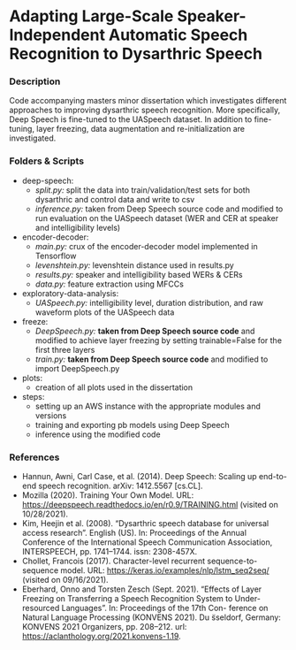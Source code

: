 # Adapting Large-Scale Speaker-Independent Automatic Speech Recognition to Dysarthric Speech

### Description

Code accompanying masters minor dissertation which investigates different approaches to improving dysarthric speech recognition. More specifically, Deep Speech is fine-tuned to the UASpeech dataset. In addition to fine-tuning, layer freezing, data augmentation and re-initialization are investigated. 

### Folders & Scripts

* deep-speech: 
  * *split.py:* split the data into train/validation/test sets for both dysarthric and control data and write to csv
  * *inference.py:* taken from Deep Speech source code and modified to run evaluation on the UASpeech dataset (WER and CER at speaker and intelligibility levels)
* encoder-decoder:  
  * *main.py:* crux of the encoder-decoder model implemented in Tensorflow
  * *levenshtein.py:* levenshtein distance used in results.py
  * *results.py:* speaker and intelligibility based WERs & CERs
  * *data.py:* feature extraction using MFCCs
* exploratory-data-analysis: 
  *  *UASpeech.py:* intelligibility level, duration distribution, and raw waveform plots of the UASpeech data
* freeze:
  * *DeepSpeech.py:* **taken from Deep Speech source code** and modified to achieve layer freezing by setting trainable=False for the first three layers
  * *train.py:* **taken from Deep Speech source code** and modified to import DeepSpeech.py
* plots: 
  * creation of all plots used in the dissertation
* steps:
  * setting up an AWS instance with the appropriate modules and versions
  * training and exporting pb models using Deep Speech
  * inference using the modified code

### References

* Hannun, Awni, Carl Case, et al. (2014). Deep Speech: Scaling up end-to-end speech recognition. arXiv: 1412.5567 [cs.CL].
* Mozilla (2020). Training Your Own Model. URL: https://deepspeech.readthedocs.io/en/r0.9/TRAINING.html (visited on 10/28/2021).
* Kim, Heejin et al. (2008). “Dysarthric speech database for universal access research”. English (US). In: Proceedings of the Annual Conference of the International Speech Communication Association, INTERSPEECH, pp. 1741–1744. issn: 2308-457X.
* Chollet, Francois (2017). Character-level recurrent sequence-to-sequence model. URL: https://keras.io/examples/nlp/lstm_seq2seq/ (visited on 09/16/2021).
* Eberhard, Onno and Torsten Zesch (Sept. 2021). “Effects of Layer Freezing on Transferring a Speech Recognition System to Under-resourced Languages”. In: Proceedings of the 17th Con- ference on Natural Language Processing (KONVENS 2021). Du ̈sseldorf, Germany: KONVENS 2021 Organizers, pp. 208–212. url: https://aclanthology.org/2021.konvens-1.19.
